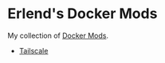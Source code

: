 # Erlend's Docker Mods

My collection of [Docker Mods](https://github.com/linuxserver/docker-mods).

- [Tailscale](/erlend/docker-mods/tree/tailscale#readme)
